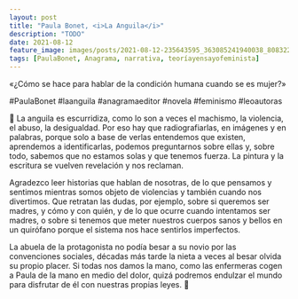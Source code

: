 ```yaml
---
layout: post
title: "Paula Bonet, <i>La Anguila</i>"
description: "TODO"
date: 2021-08-12
feature_image: images/posts/2021-08-12-235643595_363085241940038_8083224969383670976_n_17897865662304034.jpg
tags: [PaulaBonet, Anagrama, narrativa, teoríayensayofeminista]
---
```


«¿Cómo se hace para hablar de la condición humana cuando se es mujer?»
<!--more-->

#PaulaBonet #laanguila #anagramaeditor #novela #feminismo #leoautoras

🎨 La anguila es escurridiza, como lo son a veces el machismo, la violencia, el abuso, la desigualdad. Por eso hay que radiografiarlas, en imágenes y en palabras, porque solo a base de verlas entendemos que existen, aprendemos a identificarlas, podemos preguntarnos sobre ellas y, sobre todo, sabemos que no estamos solas y que tenemos fuerza. La pintura y la escritura se vuelven revelación y nos reclaman.

Agradezco leer historias que hablan de nosotras, de lo que pensamos y sentimos mientras somos objeto de violencias y también cuando nos divertimos. Que retratan las dudas, por ejemplo, sobre si queremos ser madres, y cómo y con quién, y de lo que ocurre cuando intentamos ser madres, o sobre si tenemos que meter nuestros cuerpos sanos y bellos en un quirófano porque el sistema nos hace sentirlos imperfectos. 

La abuela de la protagonista no podía besar a su novio por las convenciones sociales, décadas más tarde la nieta a veces al besar olvida su propio placer. Si todas nos damos la mano, como las enfermeras cogen a Paula de la mano en medio del dolor, quizá podremos endulzar el mundo para disfrutar de él con nuestras propias leyes. 🎨
